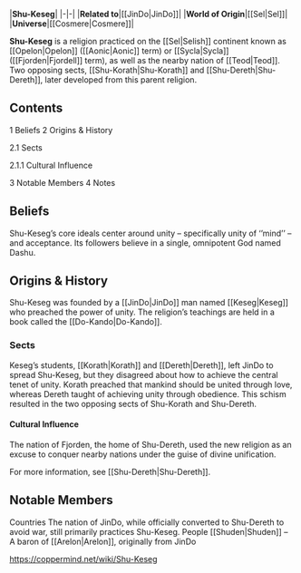 |**Shu-Keseg**|
|-|-|
|**Related to**|[[JinDo\|JinDo]]|
|**World of Origin**|[[Sel\|Sel]]|
|**Universe**|[[Cosmere\|Cosmere]]|

**Shu-Keseg** is a religion practiced on the [[Sel\|Selish]] continent known as [[Opelon\|Opelon]] ([[Aonic\|Aonic]] term) or [[Sycla\|Sycla]] ([[Fjorden\|Fjordell]] term), as well as the nearby nation of [[Teod\|Teod]]. Two opposing sects, [[Shu-Korath\|Shu-Korath]] and [[Shu-Dereth\|Shu-Dereth]], later developed from this parent religion. 

## Contents

1 Beliefs
2 Origins & History

2.1 Sects

2.1.1 Cultural Influence




3 Notable Members
4 Notes


## Beliefs
Shu-Keseg’s core ideals center around unity – specifically unity of ‘’mind’’ – and acceptance. Its followers believe in a single, omnipotent God named Dashu.

## Origins & History
Shu-Keseg was founded by a [[JinDo\|JinDo]] man named [[Keseg\|Keseg]] who preached the power of unity. The religion’s teachings are held in a book called the [[Do-Kando\|Do-Kando]].

### Sects
Keseg’s students, [[Korath\|Korath]] and [[Dereth\|Dereth]], left JinDo to spread Shu-Keseg, but they disagreed about how to achieve the central tenet of unity. Korath preached that mankind should be united through love, whereas Dereth taught of achieving unity through obedience. This schism resulted in the two opposing sects of Shu-Korath and Shu-Dereth.

#### Cultural Influence
The nation of Fjorden, the home of Shu-Dereth, used the new religion as an excuse to conquer nearby nations under the guise of divine unification.

For more information, see [[Shu-Dereth\|Shu-Dereth]].
## Notable Members
Countries
The nation of JinDo, while officially converted to Shu-Dereth to avoid war, still primarily practices Shu-Keseg.
People
[[Shuden\|Shuden]] – A baron of [[Arelon\|Arelon]], originally from JinDo




https://coppermind.net/wiki/Shu-Keseg
